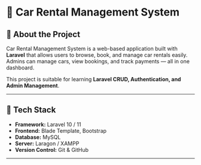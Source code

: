 # 🚗 Car Rental Management System

## 📖 About the Project
Car Rental Management System is a web-based application built with **Laravel** that allows users to browse, book, and manage car rentals easily.  
Admins can manage cars, view bookings, and track payments — all in one dashboard.

This project is suitable for learning **Laravel CRUD, Authentication, and Admin Management**.

---

## 🧰 Tech Stack
- **Framework:** Laravel 10 / 11  
- **Frontend:** Blade Template, Bootstrap  
- **Database:** MySQL  
- **Server:** Laragon / XAMPP  
- **Version Control:** Git & GitHub  

---